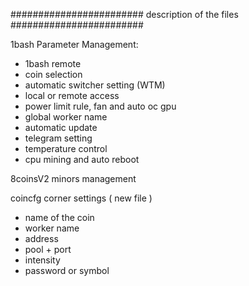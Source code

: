 ######################## description of the files ########################


1bash Parameter Management:
 - 1bash remote
 - coin selection
 - automatic switcher setting (WTM)
 - local or remote access
 - power limit rule, fan and auto oc gpu
 - global worker name
 - automatic update
 - telegram setting
 - temperature control
 - cpu mining and auto reboot
           
 8coinsV2 minors management

 coincfg corner settings ( new file )
 - name of the coin
 - worker name
 - address
 - pool + port
 - intensity
 - password or symbol
